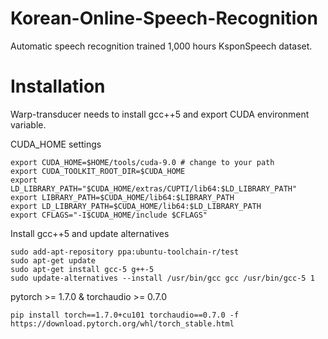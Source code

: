 # Korean-Online-Speech-Recognition

Automatic speech recognition trained 1,000 hours KsponSpeech dataset.

# Installation

Warp-transducer needs to install gcc++5 and export CUDA environment variable.

CUDA_HOME settings

```
export CUDA_HOME=$HOME/tools/cuda-9.0 # change to your path
export CUDA_TOOLKIT_ROOT_DIR=$CUDA_HOME
export LD_LIBRARY_PATH="$CUDA_HOME/extras/CUPTI/lib64:$LD_LIBRARY_PATH"
export LIBRARY_PATH=$CUDA_HOME/lib64:$LIBRARY_PATH
export LD_LIBRARY_PATH=$CUDA_HOME/lib64:$LD_LIBRARY_PATH
export CFLAGS="-I$CUDA_HOME/include $CFLAGS"
```

Install gcc++5 and update alternatives

```
sudo add-apt-repository ppa:ubuntu-toolchain-r/test
sudo apt-get update
sudo apt-get install gcc-5 g++-5
sudo update-alternatives --install /usr/bin/gcc gcc /usr/bin/gcc-5 1
```

pytorch >= 1.7.0 & torchaudio >= 0.7.0

```
pip install torch==1.7.0+cu101 torchaudio==0.7.0 -f https://download.pytorch.org/whl/torch_stable.html
```

